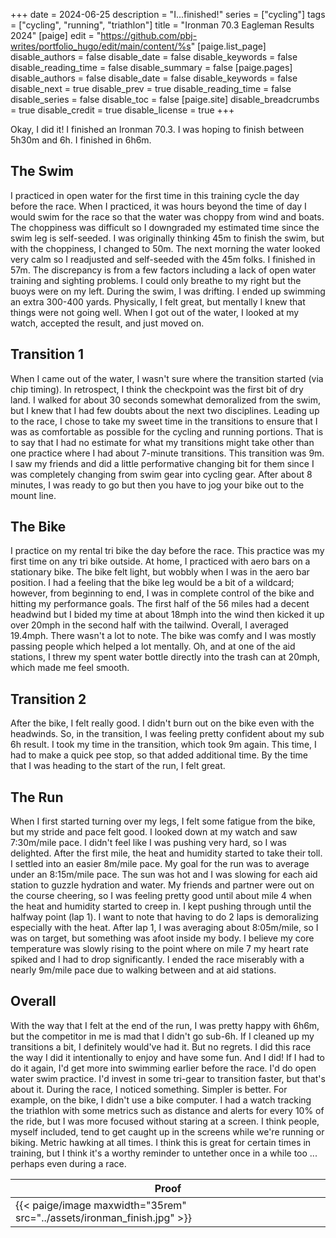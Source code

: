 +++
date = 2024-06-25
description = "I...finished!"
series = ["cycling"]
tags = ["cycling", "running", "triathlon"]
title = "Ironman 70.3 Eagleman Results 2024"
[paige]
edit = "https://github.com/pbj-writes/portfolio_hugo/edit/main/content/%s"
[paige.list_page]
disable_authors = false
disable_date = false
disable_keywords = false
disable_reading_time = false
disable_summary = false
[paige.pages]
disable_authors = false
disable_date = false
disable_keywords = false
disable_next = true
disable_prev = true
disable_reading_time = false
disable_series = false
disable_toc = false
[paige.site]
disable_breadcrumbs = true
disable_credit = true
disable_license = true
+++

Okay, I did it! I finished an Ironman 70.3. I was hoping to finish between 5h30m and 6h. I finished in 6h6m. 

## The Swim

I practiced in open water for the first time in this training cycle the day before the race. When I practiced, it was hours beyond the time of day I would swim for the race so that the water was choppy from wind and boats. The choppiness was difficult so I downgraded my estimated time since the swim leg is self-seeded. I was originally thinking 45m to finish the swim, but with the choppiness, I changed to 50m. The next morning the water looked very calm so I readjusted and self-seeded with the 45m folks. I finished in 57m. The discrepancy is from a few factors including a lack of open water training and sighting problems. I could only breathe to my right but the buoys were on my left. During the swim, I was drifting. I ended up swimming an extra 300-400 yards. Physically, I felt great, but mentally I knew that things were not going well. When I got out of the water, I looked at my watch, accepted the result, and just moved on.

## Transition 1

When I came out of the water, I wasn't sure where the transition started (via chip timing). In retrospect, I think the checkpoint was the first bit of dry land. I walked for about 30 seconds somewhat demoralized from the swim, but I knew that I had few doubts about the next two disciplines. Leading up to the race, I chose to take my sweet time in the transitions to ensure that I was as comfortable as possible for the cycling and running portions. That is to say that I had no estimate for what my transitions might take other than one practice where I had about 7-minute transitions. This transition was 9m. I saw my friends and did a little performative changing bit for them since I was completely changing from swim gear into cycling gear. After about 8 minutes, I was ready to go but then you have to jog your bike out to the mount line. 

## The Bike

I practice on my rental tri bike the day before the race. This practice was my first time on any tri bike outside. At home, I practiced with aero bars on a stationary bike. The bike felt light, but wobbly when I was in the aero bar position. I had a feeling that the bike leg would be a bit of a wildcard; however, from beginning to end, I was in complete control of the bike and hitting my performance goals. The first half of the 56 miles had a decent headwind but I bided my time at about 18mph into the wind then kicked it up over 20mph in the second half with the tailwind. Overall, I averaged 19.4mph. There wasn't a lot to note. The bike was comfy and I was mostly passing people which helped a lot mentally. Oh, and at one of the aid stations, I threw my spent water bottle directly into the trash can at 20mph, which made me feel smooth.

## Transition 2

After the bike, I felt really good. I didn't burn out on the bike even with the headwinds. So, in the transition, I was feeling pretty confident about my sub 6h result. I took my time in the transition, which took 9m again. This time, I had to make a quick pee stop, so that added additional time. By the time that I was heading to the start of the run, I felt great. 

## The Run 

When I first started turning over my legs, I felt some fatigue from the bike, but my stride and pace felt good. I looked down at my watch and saw 7:30m/mile pace. I didn't feel like I was pushing very hard, so I was delighted. After the first mile, the heat and humidity started to take their toll. I settled into an easier 8m/mile pace. My goal for the run was to average under an 8:15m/mile pace. The sun was hot and I was slowing for each aid station to guzzle hydration and water. My friends and partner were out on the course cheering, so I was feeling pretty good until about mile 4 when the heat and humidity started to creep in. I kept pushing through until the halfway point (lap 1). I want to note that having to do 2 laps is demoralizing especially with the heat. After lap 1, I was averaging about 8:05m/mile, so I was on target, but something was afoot inside my body. I believe my core temperature was slowly rising to the point where on mile 7 my heart rate spiked and I had to drop significantly. I ended the race miserably with a nearly 9m/mile pace due to walking between and at aid stations. 

## Overall

With the way that I felt at the end of the run, I was pretty happy with 6h6m, but the competitor in me is mad that I didn't go sub-6h. If I cleaned up my transitions a bit, I definitely would've had it. But no regrets. I did this race the way I did it intentionally to enjoy and have some fun. And I did! If I had to do it again, I'd get more into swimming earlier before the race. I'd do open water swim practice. I'd invest in some tri-gear to transition faster, but that's about it. During the race, I noticed something. Simpler is better. For example, on the bike, I didn't use a bike computer. I had a watch tracking the triathlon with some metrics such as distance and alerts for every 10% of the ride, but I was more focused without staring at a screen. I think people, myself included, tend to get caught up in the screens while we're running or biking. Metric hawking at all times. I think this is great for certain times in training, but I think it's a worthy reminder to untether once in a while too ... perhaps even during a race. 

|    Proof   |
| ----------- | 
|{{< paige/image maxwidth="35rem" src="../assets/ironman_finish.jpg" >}}              |
